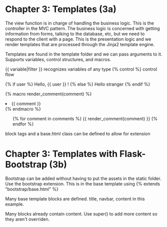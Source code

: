 Chapter 3: Templates (3a)
=========================

The view function is in charge of handling the business logic.  This is the controller in the MVC pattern.
The business logic is concerned with getting information from forms, talking to the database, etc, but
we need to respond to the client with a page.  This is the presentation logic and we render templates that
are processed through the Jinja2 template engine.

Templates are found in the template folder and we can pass arguments to it.
Supports variables, control structures, and macros.

{{ variable|filter }} recognizes variables of any type
{% control %} control flow

{% if user %}
Hello, {{ user }} !
{% else %}
Hello stranger
{% endif %}

{% macro render_comment(comment) %}
	<li>{{ comment }}</li>
{% endmacro %}

<ul>
	{% for comment in comments %}
		{{ render_comment(comment) }}
	{% endfor %}
</ul>

block tags and a base.html class can be defined to allow for extension


Chapter 3: Templates with Flask-Bootstrap (3b)
==============================================

Bootstrap can be added without having to put the assets in the static folder.  Use the bootstrap extension.
This is in the base template using {% extends "bootstrap/base.html" %}

Many base template blocks are defined.  title, navbar, content in this example.

Many blocks already contain content.  Use super() to add more content so they aren't overriden.


